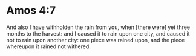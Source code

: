 # Amos 4:7

And also I have withholden the rain from you, when [there were] yet three months to the harvest: and I caused it to rain upon one city, and caused it not to rain upon another city: one piece was rained upon, and the piece whereupon it rained not withered.
